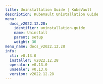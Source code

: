 ```yaml
---
title: Uninstallation Guide | KubeVault
description: KubeVault Unistallation Guide
menu:
  docs_v2022.12.28:
    identifier: uninstallation-guide
    name: Uninstall
    parent: setup
    weight: 30
menu_name: docs_v2022.12.28
info:
  cli: v0.13.0
  installer: v2022.12.28
  operator: v0.13.0
  unsealer: v0.13.0
  version: v2022.12.28
---
```


